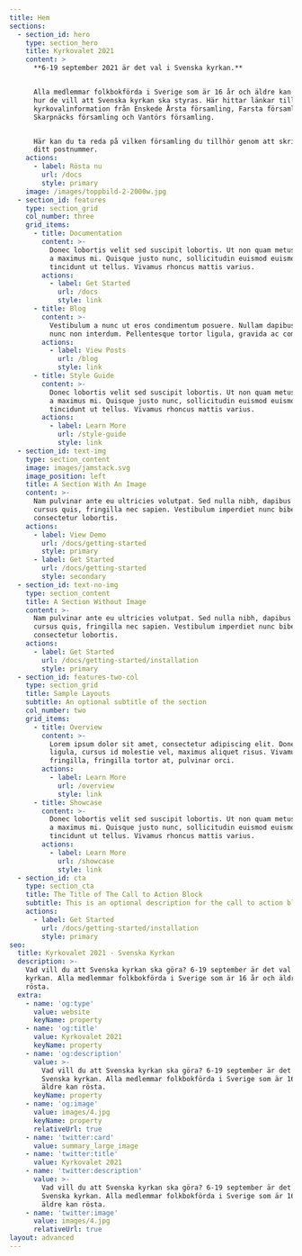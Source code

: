 ```yaml
---
title: Hem
sections:
  - section_id: hero
    type: section_hero
    title: Kyrkovalet 2021
    content: >
      **6-19 september 2021 är det val i Svenska kyrkan.**


      Alla medlemmar folkbokförda i Sverige som är 16 år och äldre kan rösta om
      hur de vill att Svenska kyrkan ska styras. Här hittar länkar till
      kyrkovalinformation från Enskede Årsta församling, Farsta församling,
      Skarpnäcks församling och Vantörs församling.


      Här kan du ta reda på vilken församling du tillhör genom att skriva in
      ditt postnummer.
    actions:
      - label: Rösta nu
        url: /docs
        style: primary
    image: /images/toppbild-2-2000w.jpg
  - section_id: features
    type: section_grid
    col_number: three
    grid_items:
      - title: Documentation
        content: >-
          Donec lobortis velit sed suscipit lobortis. Ut non quam metus. Nullam
          a maximus mi. Quisque justo nunc, sollicitudin euismod euismod at,
          tincidunt ut tellus. Vivamus rhoncus mattis varius.
        actions:
          - label: Get Started
            url: /docs
            style: link
      - title: Blog
        content: >-
          Vestibulum a nunc ut eros condimentum posuere. Nullam dapibus quis
          nunc non interdum. Pellentesque tortor ligula, gravida ac commodo eu.
        actions:
          - label: View Posts
            url: /blog
            style: link
      - title: Style Guide
        content: >-
          Donec lobortis velit sed suscipit lobortis. Ut non quam metus. Nullam
          a maximus mi. Quisque justo nunc, sollicitudin euismod euismod at,
          tincidunt ut tellus. Vivamus rhoncus mattis varius.
        actions:
          - label: Learn More
            url: /style-guide
            style: link
  - section_id: text-img
    type: section_content
    image: images/jamstack.svg
    image_position: left
    title: A Section With An Image
    content: >-
      Nam pulvinar ante eu ultricies volutpat. Sed nulla nibh, dapibus sit amet
      cursus quis, fringilla nec sapien. Vestibulum imperdiet nunc bibendum
      consectetur lobortis.
    actions:
      - label: View Demo
        url: /docs/getting-started
        style: primary
      - label: Get Started
        url: /docs/getting-started
        style: secondary
  - section_id: text-no-img
    type: section_content
    title: A Section Without Image
    content: >-
      Nam pulvinar ante eu ultricies volutpat. Sed nulla nibh, dapibus sit amet
      cursus quis, fringilla nec sapien. Vestibulum imperdiet nunc bibendum
      consectetur lobortis.
    actions:
      - label: Get Started
        url: /docs/getting-started/installation
        style: primary
  - section_id: features-two-col
    type: section_grid
    title: Sample Layouts
    subtitle: An optional subtitle of the section
    col_number: two
    grid_items:
      - title: Overview
        content: >-
          Lorem ipsum dolor sit amet, consectetur adipiscing elit. Donec nisl
          ligula, cursus id molestie vel, maximus aliquet risus. Vivamus in nibh
          fringilla, fringilla tortor at, pulvinar orci.
        actions:
          - label: Learn More
            url: /overview
            style: link
      - title: Showcase
        content: >-
          Donec lobortis velit sed suscipit lobortis. Ut non quam metus. Nullam
          a maximus mi. Quisque justo nunc, sollicitudin euismod euismod at,
          tincidunt ut tellus. Vivamus rhoncus mattis varius.
        actions:
          - label: Learn More
            url: /showcase
            style: link
  - section_id: cta
    type: section_cta
    title: The Title of The Call to Action Block
    subtitle: This is an optional description for the call to action block.
    actions:
      - label: Get Started
        url: /docs/getting-started/installation
        style: primary
seo:
  title: Kyrkovalet 2021 - Svenska Kyrkan
  description: >-
    Vad vill du att Svenska kyrkan ska göra? 6-19 september är det val i Svenska
    kyrkan. Alla medlemmar folkbokförda i Sverige som är 16 år och äldre kan
    rösta.
  extra:
    - name: 'og:type'
      value: website
      keyName: property
    - name: 'og:title'
      value: Kyrkovalet 2021
      keyName: property
    - name: 'og:description'
      value: >-
        Vad vill du att Svenska kyrkan ska göra? 6-19 september är det val i
        Svenska kyrkan. Alla medlemmar folkbokförda i Sverige som är 16 år och
        äldre kan rösta.
      keyName: property
    - name: 'og:image'
      value: images/4.jpg
      keyName: property
      relativeUrl: true
    - name: 'twitter:card'
      value: summary_large_image
    - name: 'twitter:title'
      value: Kyrkovalet 2021
    - name: 'twitter:description'
      value: >-
        Vad vill du att Svenska kyrkan ska göra? 6-19 september är det val i
        Svenska kyrkan. Alla medlemmar folkbokförda i Sverige som är 16 år och
        äldre kan rösta.
    - name: 'twitter:image'
      value: images/4.jpg
      relativeUrl: true
layout: advanced
---
```

